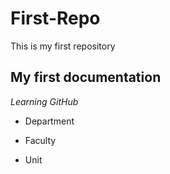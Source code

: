 # First-Repo
This is my first repository

## My first documentation
*Learning GitHub*

* Department
- Faculty
+ Unit
